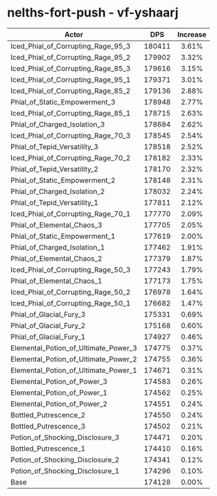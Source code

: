 # nelths-fort-push - vf-yshaarj
| Actor | DPS | Increase |
|---|:---:|:---:|
|Iced_Phial_of_Corrupting_Rage_95_3|180411|3.61%|
|Iced_Phial_of_Corrupting_Rage_95_2|179902|3.32%|
|Iced_Phial_of_Corrupting_Rage_85_3|179616|3.15%|
|Iced_Phial_of_Corrupting_Rage_95_1|179371|3.01%|
|Iced_Phial_of_Corrupting_Rage_85_2|179136|2.88%|
|Phial_of_Static_Empowerment_3|178948|2.77%|
|Iced_Phial_of_Corrupting_Rage_85_1|178715|2.63%|
|Phial_of_Charged_Isolation_3|178684|2.62%|
|Iced_Phial_of_Corrupting_Rage_70_3|178545|2.54%|
|Phial_of_Tepid_Versatility_3|178518|2.52%|
|Iced_Phial_of_Corrupting_Rage_70_2|178182|2.33%|
|Phial_of_Tepid_Versatility_2|178170|2.32%|
|Phial_of_Static_Empowerment_2|178148|2.31%|
|Phial_of_Charged_Isolation_2|178032|2.24%|
|Phial_of_Tepid_Versatility_1|177811|2.12%|
|Iced_Phial_of_Corrupting_Rage_70_1|177770|2.09%|
|Phial_of_Elemental_Chaos_3|177705|2.05%|
|Phial_of_Static_Empowerment_1|177619|2.00%|
|Phial_of_Charged_Isolation_1|177462|1.91%|
|Phial_of_Elemental_Chaos_2|177379|1.87%|
|Iced_Phial_of_Corrupting_Rage_50_3|177243|1.79%|
|Phial_of_Elemental_Chaos_1|177173|1.75%|
|Iced_Phial_of_Corrupting_Rage_50_2|176978|1.64%|
|Iced_Phial_of_Corrupting_Rage_50_1|176682|1.47%|
|Phial_of_Glacial_Fury_3|175331|0.69%|
|Phial_of_Glacial_Fury_2|175168|0.60%|
|Phial_of_Glacial_Fury_1|174927|0.46%|
|Elemental_Potion_of_Ultimate_Power_3|174775|0.37%|
|Elemental_Potion_of_Ultimate_Power_2|174755|0.36%|
|Elemental_Potion_of_Ultimate_Power_1|174671|0.31%|
|Elemental_Potion_of_Power_3|174583|0.26%|
|Elemental_Potion_of_Power_1|174562|0.25%|
|Elemental_Potion_of_Power_2|174551|0.24%|
|Bottled_Putrescence_2|174550|0.24%|
|Bottled_Putrescence_3|174502|0.21%|
|Potion_of_Shocking_Disclosure_3|174471|0.20%|
|Bottled_Putrescence_1|174410|0.16%|
|Potion_of_Shocking_Disclosure_2|174341|0.12%|
|Potion_of_Shocking_Disclosure_1|174296|0.10%|
|Base|174128|0.00%|
